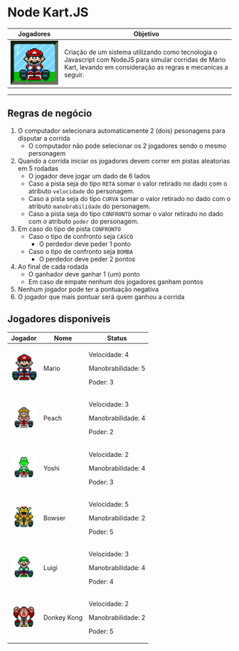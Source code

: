 <h1>Node Kart.JS</h1>

<table>
  <thead>
    <tr>
      <th>Jogadores</th>
      <th>Objetivo</th>
    </tr>
  </thead>
  <tbody>
    <tr>
      <td>
        <img src="./assets/img/header.gif" alt="Jogadores disponiveis" width="200"/>
      </td>
      <td>
        <span>Criação de um sistema utilizando como tecnologia o Javascript com NodeJS para simular corridas de Mario Kart, levando em consideração as regras e mecanicas a seguir.</span>
      </td>
    </tr>
  </tbody>
</table>

---

<h2>Regras de negócio</h2>

1. O computador selecionara automaticamente 2 (dois) pesonagens para disputar a corrida
   - O computador não pode selecionar os 2 jogadores sendo o mesmo personagem
2. Quando a corrida iniciar os jogadores devem correr em pistas aleatorias em 5 rodadas
   - O jogador deve jogar um dado de 6 lados
   - Caso a pista seja do tipo `RETA` somar o valor retirado no dado com o atributo `velocidade` do personagem.
   - Caso a pista seja do tipo `CURVA` somar o valor retirado no dado com o atributo `manobrabilidade` do personagem.
   - Caso a pista seja do tipo `CONFRONTO` somar o valor retirado no dado com o atributo `poder` do personagem.
3. Em caso do tipo de pista `CONFRONTO`
   - Caso o tipo de confronto seja `CASCO`
     - O perdedor deve peder 1 ponto
   - Caso o tipo de confronto seja `BOMBA`
     - O perdedor deve peder 2 pontos
4. Ao final de cada rodada
   - O ganhador deve ganhar 1 (um) ponto
   - Em caso de empate nenhum dos jogadores ganham pontos
5. Nenhum jogador pode ter a pontuação negativa
6. O jogador que mais pontuar será quem ganhou a corrida

<h2>Jogadores disponiveis</h2>

<table>
  <thead>
    <tr>
      <th>Jogador</th>
      <th>Nome</th>
      <th>Status</th>
    </tr>
  </thead>

  <tbody>
    <tr>
      <td>
        <img src="./assets/img/mario.gif" alt="Mario" width="60">
      </td>
      <td>
        Mario
      </td>
      <td>
        <div>
          <p>Velocidade: 4</p>
          <p>Manobrabilidade: 5</p>
          <p>Poder: 3</p>
        </div>
      </td>
    </tr>
    <tr>
      <td>
        <img src="./assets/img/peach.gif" alt="Peach" width="60">
      </td>
      <td>
        Peach
      </td>
      <td>
        <div>
          <p>Velocidade: 3</p>
          <p>Manobrabilidade: 4</p>
          <p>Poder: 2</p>
        </div>
      </td>
    </tr>
    <tr>
      <td>
        <img src="./assets/img/yoshi.gif" alt="Yoshi" width="60">
      </td>
      <td>
        Yoshi
      </td>
      <td>
        <div>
          <p>Velocidade: 2</p>
          <p>Manobrabilidade: 4</p>
          <p>Poder: 3</p>
        </div>
      </td>
    </tr>
    <tr>
      <td>
        <img src="./assets/img/bowser.gif" alt="Bowser" width="60">
      </td>
      <td>
        Bowser
      </td>
      <td>
        <div>
          <p>Velocidade: 5</p>
          <p>Manobrabilidade: 2</p>
          <p>Poder: 5</p>
        </div>
      </td>
    </tr>
    <tr>
      <td>
        <img src="./assets/img/luigi.gif" alt="Luigi" width="60">
      </td>
      <td>
        Luigi
      </td>
      <td>
        <div>
          <p>Velocidade: 3</p>
          <p>Manobrabilidade: 4</p>
          <p>Poder: 4</p>
        </div>
      </td>
    </tr>
    <tr>
      <td>
        <img src="./assets/img/dk.gif" alt="Donkey Kong" width="60">
      </td>
      <td>
        Donkey Kong
      </td>
      <td>
        <div>
          <p>Velocidade: 2</p>
          <p>Manobrabilidade: 2</p>
          <p>Poder: 5</p>
        </div>
      </td>
    </tr>
  </tbody>
</table>
